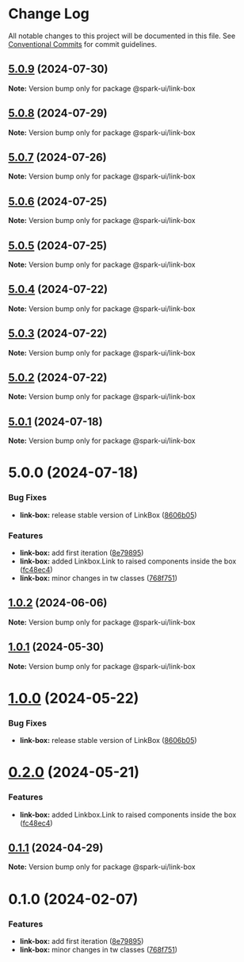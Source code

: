 # Change Log

All notable changes to this project will be documented in this file.
See [Conventional Commits](https://conventionalcommits.org) for commit guidelines.

## [5.0.9](https://github.com/adevinta/spark/compare/v5.0.8...v5.0.9) (2024-07-30)

**Note:** Version bump only for package @spark-ui/link-box

## [5.0.8](https://github.com/adevinta/spark/compare/v5.0.7...v5.0.8) (2024-07-29)

**Note:** Version bump only for package @spark-ui/link-box

## [5.0.7](https://github.com/adevinta/spark/compare/v5.0.6...v5.0.7) (2024-07-26)

**Note:** Version bump only for package @spark-ui/link-box

## [5.0.6](https://github.com/adevinta/spark/compare/v5.0.5...v5.0.6) (2024-07-25)

**Note:** Version bump only for package @spark-ui/link-box

## [5.0.5](https://github.com/adevinta/spark/compare/v5.0.4...v5.0.5) (2024-07-25)

**Note:** Version bump only for package @spark-ui/link-box

## [5.0.4](https://github.com/adevinta/spark/compare/v5.0.3...v5.0.4) (2024-07-22)

**Note:** Version bump only for package @spark-ui/link-box

## [5.0.3](https://github.com/adevinta/spark/compare/v5.0.2...v5.0.3) (2024-07-22)

**Note:** Version bump only for package @spark-ui/link-box

## [5.0.2](https://github.com/adevinta/spark/compare/v5.0.1...v5.0.2) (2024-07-22)

**Note:** Version bump only for package @spark-ui/link-box

## [5.0.1](https://github.com/adevinta/spark/compare/v5.0.0...v5.0.1) (2024-07-18)

**Note:** Version bump only for package @spark-ui/link-box

# 5.0.0 (2024-07-18)

### Bug Fixes

- **link-box:** release stable version of LinkBox ([8606b05](https://github.com/adevinta/spark/commit/8606b0517a5879dfaa7a08b4744781426c69d384))

### Features

- **link-box:** add first iteration ([8e79895](https://github.com/adevinta/spark/commit/8e7989599257942da5070f2c6894be51a42881fc))
- **link-box:** added Linkbox.Link to raised components inside the box ([fc48ec4](https://github.com/adevinta/spark/commit/fc48ec46da08b878bf785eb8c92c53f95531b54c))
- **link-box:** minor changes in tw classes ([768f751](https://github.com/adevinta/spark/commit/768f751c1bb48ef4c42e3fe98a15cffd3733c286))

## [1.0.2](https://github.com/adevinta/spark/compare/@spark-ui/link-box@1.0.1...@spark-ui/link-box@1.0.2) (2024-06-06)

**Note:** Version bump only for package @spark-ui/link-box

## [1.0.1](https://github.com/adevinta/spark/compare/@spark-ui/link-box@1.0.0...@spark-ui/link-box@1.0.1) (2024-05-30)

**Note:** Version bump only for package @spark-ui/link-box

# [1.0.0](https://github.com/adevinta/spark/compare/@spark-ui/link-box@0.2.0...@spark-ui/link-box@1.0.0) (2024-05-22)

### Bug Fixes

- **link-box:** release stable version of LinkBox ([8606b05](https://github.com/adevinta/spark/commit/8606b0517a5879dfaa7a08b4744781426c69d384))

# [0.2.0](https://github.com/adevinta/spark/compare/@spark-ui/link-box@0.1.1...@spark-ui/link-box@0.2.0) (2024-05-21)

### Features

- **link-box:** added Linkbox.Link to raised components inside the box ([fc48ec4](https://github.com/adevinta/spark/commit/fc48ec46da08b878bf785eb8c92c53f95531b54c))

## [0.1.1](https://github.com/adevinta/spark/compare/@spark-ui/link-box@0.1.0...@spark-ui/link-box@0.1.1) (2024-04-29)

**Note:** Version bump only for package @spark-ui/link-box

# 0.1.0 (2024-02-07)

### Features

- **link-box:** add first iteration ([8e79895](https://github.com/adevinta/spark/commit/8e7989599257942da5070f2c6894be51a42881fc))
- **link-box:** minor changes in tw classes ([768f751](https://github.com/adevinta/spark/commit/768f751c1bb48ef4c42e3fe98a15cffd3733c286))
